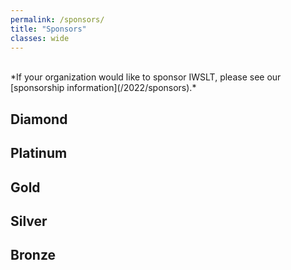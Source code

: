 ```yaml
---
permalink: /sponsors/
title: "Sponsors"
classes: wide
---
```


<br>
<!--- We are very grateful to our sponsors who have facilitated the IWSLT conference and participation in shared tasks.  --->
*If your organization would like to sponsor IWSLT, please see our [sponsorship information](/2022/sponsors).* 

## Diamond

<!---
<div class="card">
<a href="https://amazon.science/"><span class="helper"></span><img src="{{ site.url }}{{ site.baseurl }}/assets/images/sponsor-logos/amazon.png" alt="Amazon Science" style="width:100%"/></a>
</div>  

<div class="card">
<a href="https://ai.facebook.com/"><span class="helper"></span><img src="{{ site.url }}{{ site.baseurl }}/assets/images/sponsor-logos/facebook.png" alt="Facebook AI" style="width:100%"/></a>
</div>     
--->


## Platinum


## Gold


## Silver


## Bronze


